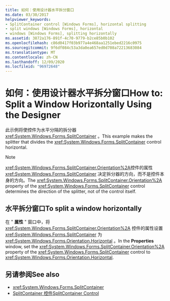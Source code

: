 ```yaml
---
title: 如何：使用设计器水平拆分窗口
ms.date: 03/30/2017
helpviewer_keywords:
- SplitContainer control [Windows Forms], horizontal splitting
- split windows [Windows Forms], horizontal
- windows [Windows Forms], splitting horizontally
ms.assetid: 3872a176-891f-4c70-9779-b2ce85b0b102
ms.openlocfilehash: c86d0417f03b977a4e468aa1251ebed2216c0975
ms.sourcegitcommit: 9f6df084c53a3da0ea657ed0d708a72213683084
ms.translationtype: MT
ms.contentlocale: zh-CN
ms.lasthandoff: 12/09/2020
ms.locfileid: "96972648"
---
```

# <a name="how-to-split-a-window-horizontally-using-the-designer"></a><span data-ttu-id="9e60b-102">如何：使用设计器水平拆分窗口</span><span class="sxs-lookup"><span data-stu-id="9e60b-102">How to: Split a Window Horizontally Using the Designer</span></span>

<span data-ttu-id="9e60b-103">此示例将使控件为水平分隔的拆分器 <xref:System.Windows.Forms.SplitContainer> 。</span><span class="sxs-lookup"><span data-stu-id="9e60b-103">This example makes the splitter that divides the <xref:System.Windows.Forms.SplitContainer> control horizontal.</span></span>

> [!NOTE]
> <span data-ttu-id="9e60b-104"><xref:System.Windows.Forms.SplitContainer.Orientation%2A>控件的属性 <xref:System.Windows.Forms.SplitContainer> 决定拆分器的方向，而不是控件本身的方向。</span><span class="sxs-lookup"><span data-stu-id="9e60b-104">The <xref:System.Windows.Forms.SplitContainer.Orientation%2A> property of the <xref:System.Windows.Forms.SplitContainer> control determines the direction of the splitter, not of the control itself.</span></span>

## <a name="to-split-a-window-horizontally"></a><span data-ttu-id="9e60b-105">水平拆分窗口</span><span class="sxs-lookup"><span data-stu-id="9e60b-105">To split a window horizontally</span></span>

<span data-ttu-id="9e60b-106">在 " **属性** " 窗口中，将 <xref:System.Windows.Forms.SplitContainer.Orientation%2A> 控件的属性设置 <xref:System.Windows.Forms.SplitContainer> 为 <xref:System.Windows.Forms.Orientation.Horizontal> 。</span><span class="sxs-lookup"><span data-stu-id="9e60b-106">In the **Properties** window, set the <xref:System.Windows.Forms.SplitContainer.Orientation%2A> property of the <xref:System.Windows.Forms.SplitContainer> control to <xref:System.Windows.Forms.Orientation.Horizontal>.</span></span>

## <a name="see-also"></a><span data-ttu-id="9e60b-107">另请参阅</span><span class="sxs-lookup"><span data-stu-id="9e60b-107">See also</span></span>

- <xref:System.Windows.Forms.SplitContainer>
- [<span data-ttu-id="9e60b-108">SplitContainer 控件</span><span class="sxs-lookup"><span data-stu-id="9e60b-108">SplitContainer Control</span></span>](splitcontainer-control-windows-forms.md)
